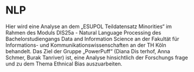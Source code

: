 # NLP

Hier wird eine Analyse an dem „ESUPOL Teildatensatz Minorities“ im Rahmen des Moduls DIS25a - Natural Language Processing des Bachelorstudiengangs Data and Information Science an
der Fakultät für Informations- und Kommunikationswissenschaften an
der TH Köln behandelt. Das Ziel der Gruppe „PowerPuff“ (Diana Dis
terhof, Anna Schmer, Burak Tanriver) ist, eine Analyse hinsichtlich der Forschungs
frage und zu dem Thema Ethnical Bias auszuarbeiten.
